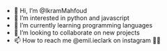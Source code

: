- 👋 Hi, I’m @IkramMahfoud
- 👀 I’m interested in python and javascript 
- 🌱 I’m currently learning programming languages
- 💞️ I’m looking to collaborate on new projects
- 📫 How to reach me @emil.ieclark on instagram 🥰💎

